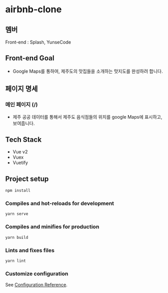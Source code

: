 # airbnb-clone

## 멤버
Front-end : Splash, YunseCode

## Front-end Goal
* Google Maps를 통하여, 제주도의 맛집들을 소개하는 맛지도를 완성하려 합니다.

## 페이지 명세
### 메인 페이지 (/)
* 제주 공공 데이터를 통해서 제주도 음식점들의 위치를 google Maps에 표시하고, 보여줍니다.


## Tech Stack
* Vue v2
* Vuex
* Vuetify

## Project setup
```
npm install
```

### Compiles and hot-reloads for development
```
yarn serve
```

### Compiles and minifies for production
```
yarn build
```

### Lints and fixes files
```
yarn lint
```

### Customize configuration
See [Configuration Reference](https://cli.vuejs.org/config/).
